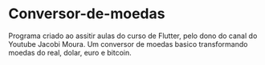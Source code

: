 # Conversor-de-moedas
Programa criado ao assitir aulas do curso de Flutter, pelo dono do canal do Youtube Jacobi Moura.
Um conversor de moedas basico transformando moedas do real, dolar, euro e bitcoin.

